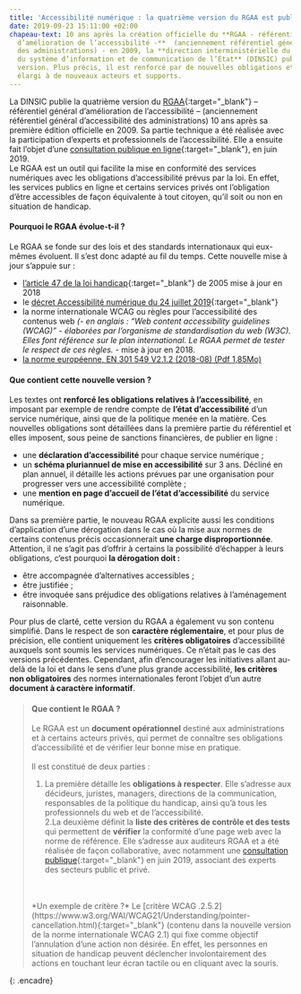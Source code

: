 ```yaml
---
title: 'Accessibilité numérique : la quatrième version du RGAA est publiée !'
date: 2019-09-23 15:11:00 +02:00
chapeau-text: 10 ans après la création officielle du **RGAA - référentiel général
  d’amélioration de l’accessibilité -**  (anciennement référentiel général d’accessibilité
  des administrations) - en 2009, la **direction interministérielle du numérique et
  du système d’information et de communication de l’État** (DINSIC) publie sa quatrième
  version. Plus précis, il est renforcé par de nouvelles obligations et un champ d’action
  élargi à de nouveaux acteurs et supports.
---
```


La DINSIC publie la quatrième version du [RGAA](https://numerique.gouv.fr/publications/rgaa-accessibilite/){:target="_blank"} – référentiel général d’amélioration de l’accessibilité – (anciennement référentiel général d’accessibilité des administrations) 10 ans après sa première édition officielle en 2009. Sa partie technique a été réalisée avec la participation d’experts et professionnels de l’accessibilité. Elle a ensuite fait l’objet d’une [consultation publique en ligne](https://numerique.gouv.fr/actualites/accessibilite-numerique-participez-a-levolution-du-rgaa/){:target="_blank"}, en juin 2019.
<br>
Le RGAA est un outil qui facilite la mise en conformité des services numériques avec les obligations d’accessibilité prévus par la loi. En effet, les services publics en ligne et certains services privés ont l’obligation d’être accessibles de façon équivalente à tout citoyen, qu’il soit ou non en situation de handicap.

#### Pourquoi le RGAA évolue-t-il ?

Le RGAA se fonde sur des lois et des standards internationaux qui eux-mêmes évoluent. Il s’est donc adapté au fil du temps. Cette nouvelle mise à jour s’appuie sur :
* [l’article 47 de la loi handicap](https://www.legifrance.gouv.fr/affichTexteArticle.do?cidTexte=JORFTEXT000000809647&idArticle=LEGIARTI000006682279&dateTexte=&categorieLien=cid){:target="_blank"} de 2005 mise à jour en 2018 
* le [décret Accessibilité numérique du 24 juillet 2019](https://www.legifrance.gouv.fr/affichTexte.do?cidTexte=JORFTEXT000038811937&categorieLien=id){:target="_blank"}
* la norme internationale WCAG ou règles pour l’accessibilité des contenus web *(- en anglais : “Web content accessibility guidelines (WCAG)” - élaborées par l’organisme de standardisation du web (W3C). Elles font référence sur le plan international. Le RGAA permet de tester le respect de ces règles. -*  mise à jour en 2018.
* [la norme européenne, EN 301 549 V2.1.2 (2018-08) (Pdf 1,85Mo)](/uploads/en_301549v020102p.pdf)


#### Que contient cette nouvelle version ? 
Les textes ont **renforcé les obligations relatives à l’accessibilité**, en imposant par exemple de rendre compte de **l’état d’accessibilité** d’un service numérique, ainsi que de la politique menée en la matière. Ces nouvelles obligations sont détaillées dans la première partie du référentiel et elles imposent, sous peine de sanctions financières, de publier en ligne : 

* une **déclaration d’accessibilité** pour chaque service numérique ;
* un **schéma pluriannuel de mise en accessibilité** sur 3 ans. Décliné en plan annuel, il détaille les actions prévues par une organisation pour progresser vers une accessibilité complète ;
* une **mention en page d’accueil de l’état d’accessibilité** du service numérique.

Dans sa première partie, le nouveau RGAA explicite aussi les conditions d’application d’une dérogation dans le cas où la mise aux normes de certains contenus précis occasionnerait **une charge disproportionnée**. Attention, il ne s’agit pas d’offrir à certains la possibilité d’échapper à leurs obligations, c’est pourquoi **la dérogation doit :** 

* être accompagnée d’alternatives accessibles ; 
* être justifiée ;
* être invoquée sans préjudice des obligations relatives à l’aménagement raisonnable.

Pour plus de clarté, cette version du RGAA a également vu son contenu simplifié. Dans le respect de son **caractère réglementaire**, et pour plus de précision, elle contient uniquement les **critères obligatoires** d’accessibilité auxquels sont soumis les  services numériques. Ce n’était pas le cas des versions précédentes. Cependant, afin d’encourager les initiatives allant au-delà de la loi et dans le sens d’une plus grande accessibilité, **les critères non obligatoires** des normes internationales feront l’objet d’un autre **document à caractère informatif**.

> 
> #### Que contient le RGAA ? 
> 
> Le RGAA est un **document opérationnel** destiné aux administrations et à certains acteurs privés, qui permet de connaître ses obligations d’accessibilité et de vérifier leur bonne mise en pratique.<br>
> <br>
> Il est constitué de deux parties : 
> <br> 
> 1. La première détaille les **obligations à respecter**. Elle s’adresse aux décideurs, juristes, managers, directions de la communication,  responsables de la politique du handicap, ainsi qu’à tous les professionnels du web et de l’accessibilité.<br>
> 2.La deuxième définit la **liste des critères de contrôle et des tests** qui permettent de **vérifier** la conformité d’une page web avec la norme de référence. Elle s’adresse aux auditeurs RGAA et a été réalisée de façon collaborative, avec notamment une [consultation publique](https://numerique.gouv.fr/actualites/accessibilite-numerique-participez-a-levolution-du-rgaa/){:target="_blank"} en juin 2019, associant des experts des secteurs public et privé.
> <br>
> <br>
> *Un exemple de critère ?* Le [critère WCAG .2.5.2](https://www.w3.org/WAI/WCAG21/Understanding/pointer-cancellation.html){:target="_blank"} (contenu dans la nouvelle version de la norme internationale WCAG 2.1) qui fixe comme objectif l’annulation d’une action non désirée. En effet, les personnes en situation de handicap peuvent déclencher involontairement des actions en touchant leur écran tactile ou en cliquant avec la souris.
{: .encadre}